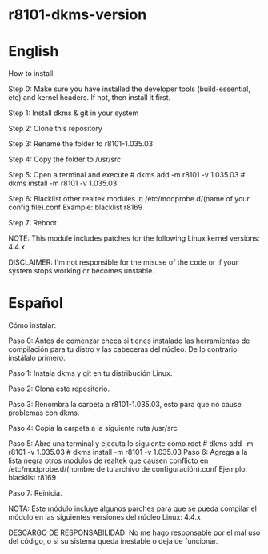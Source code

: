 # r8101-dkms-version
# English 
How to install:

Step 0: Make sure you have installed the developer tools (build-essential, etc) and kernel headers. If not, then install it first.

Step 1: Install dkms & git in your system

Step 2: Clone this repository

Step 3: Rename the folder to r8101-1.035.03

Step 4: Copy the folder to /usr/src

Step 5: Open a terminal and execute   # dkms add -m r8101 -v 1.035.03
                                      # dkms install -m r8101 -v 1.035.03
                                      
Step 6: Blacklist other realtek modules in /etc/modprobe.d/(name of your config file).conf Example: blacklist r8169

Step 7: Reboot.

NOTE: This module includes patches for the following Linux kernel versions: 4.4.x

DISCLAIMER: I'm not responsible for the misuse of the code or if your system stops working or becomes unstable.

# Español
Cómo instalar:

Paso 0: Antes de comenzar checa si tienes instalado las herramientas de compilación para tu distro y las cabeceras del núcleo. De lo contrario instálalo primero.

Paso 1: Instala dkms y git en tu distribución Linux.

Paso 2: Clona este repositorio.

Paso 3: Renombra la carpeta a r8101-1.035.03, esto para que no cause problemas con dkms.

Paso 4: Copia la carpeta a la siguiente ruta /usr/src

Paso 5: Abre una terminal y ejecuta lo siguiente como root # dkms add -m r8101 -v 1.035.03
                                                           # dkms install -m r8101 -v 1.035.03
Paso 6: Agrega a la lista negra otros modulos de realtek que causen conflicto en /etc/modprobe.d/(nombre de tu archivo de               configuración).conf Ejemplo: blacklist r8169

Paso 7: Reinicia.

NOTA: Este módulo incluye algunos parches para que se pueda compilar el módulo en las siguientes versiones del núcleo Linux: 4.4.x

DESCARGO DE RESPONSABILIDAD: No me hago responsable por el mal uso del código, o si su sistema queda inestable o deja de funcionar.
